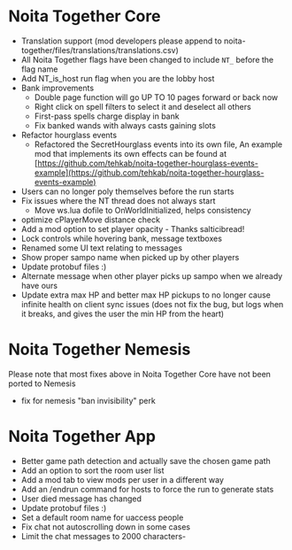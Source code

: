 # Noita Together Core

- Translation support (mod developers please append to noita-together/files/translations/translations.csv)
- All Noita Together flags have been changed to include `NT_` before the flag name 
- Add NT_is_host run flag when you are the lobby host
- Bank improvements
    - Double page function will go UP TO 10 pages forward or back now
    - Right click on spell filters to select it and deselect all others
    - First-pass spells charge display in bank
    - Fix banked wands with always casts gaining slots
- Refactor hourglass events 
  - Refactored the SecretHourglass events into its own file, An example mod that implements its own effects can be found at [https://github.com/tehkab/noita-together-hourglass-events-example](https://github.com/tehkab/noita-together-hourglass-events-example)
- Users can no longer poly themselves before the run starts 
- Fix issues where the NT thread does not always start
  - Move ws.lua dofile to OnWorldInitialized, helps consistency 
- optimize cPlayerMove distance check 
- Add a mod option to set player opacity - Thanks salticibread!
- Lock controls while hovering bank, message textboxes
- Renamed some UI text relating to messages
- Show proper sampo name when picked up by other players
- Update protobuf files :)
- Alternate message when other player picks up sampo when we already have ours
- Update extra max HP and better max HP pickups to no longer cause infinite health on client sync issues (does not fix the bug, but logs when it breaks, and gives the user the min HP from the heart)

# Noita Together Nemesis

Please note that most fixes above in Noita Together Core have not been ported to Nemesis

- fix for nemesis "ban invisibility" perk

# Noita Together App

- Better game path detection and actually save the chosen game path
- Add an option to sort the room user list
- Add a mod tab to view mods per user in a different way 
- Add an /endrun command for hosts to force the run to generate stats 
- User died message has changed
- Update protobuf files :)
- Set a default room name for uaccess people
- Fix chat not autoscrolling down in some cases
- Limit the chat messages to 2000 characters- 
